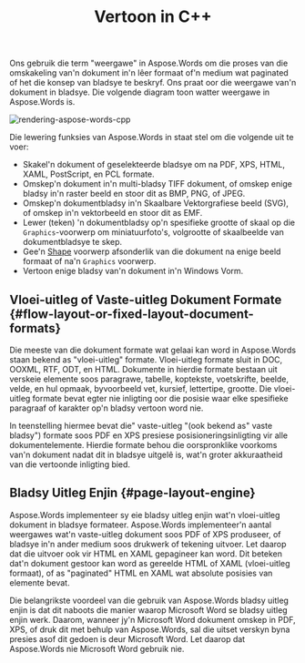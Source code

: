 ﻿---
title: Vertoon in C++
second_title: Aspose.Words vir C++
articleTitle: Lewering
linktitle: Lewering
description: "Gebruik Aspose.Words vir C++ rendering funksie om'n vloei-uitleg dokument in bladsye te formateer en omskep so'n dokument of geselekteerde bladsye na ander dokumente (PDF, HTML, XPS, en so aan.) of beelde (TIFF, PNG, SVG, en so aan.) formate vir besigtiging, verdere omskakelings of drukwerk."
type: docs
weight: 20
url: /af/cpp/rendering/
---

Ons gebruik die term "weergawe" in Aspose.Words om die proses van die omskakeling van'n dokument in'n lêer formaat of'n medium wat paginated of het die konsep van bladsye te beskryf. Ons praat oor die weergawe van'n dokument in bladsye. Die volgende diagram toon watter weergawe in Aspose.Words is.

![rendering-aspose-words-cpp](rendering-1.png)

Die lewering funksies van Aspose.Words in staat stel om die volgende uit te voer:

- Skakel'n dokument of geselekteerde bladsye om na PDF, XPS, HTML, XAML, PostScript, en PCL formate.
- Omskep'n dokument in'n multi-bladsy TIFF dokument, of omskep enige bladsy in'n raster beeld en stoor dit as BMP, PNG, of JPEG.
- Omskep'n dokumentbladsy in'n Skaalbare Vektorgrafiese beeld (SVG), of omskep in'n vektorbeeld en stoor dit as EMF.
- Lewer (teken) 'n dokumentbladsy op'n spesifieke grootte of skaal op die `Graphics`-voorwerp om miniatuurfoto's, volgrootte of skaalbeelde van dokumentbladsye te skep.
- Gee'n [Shape](https://reference.aspose.com/words/cpp/aspose.words.drawing/shape/) voorwerp afsonderlik van die dokument na enige beeld formaat of na'n `Graphics` voorwerp.
- Vertoon enige bladsy van'n dokument in'n Windows Vorm.

## Vloei-uitleg of Vaste-uitleg Dokument Formate {#flow-layout-or-fixed-layout-document-formats}

Die meeste van die dokument formate wat gelaai kan word in Aspose.Words staan bekend as "vloei-uitleg" formate. Vloei-uitleg formate sluit in DOC, OOXML, RTF, ODT, en HTML. Dokumente in hierdie formate bestaan uit verskeie elemente soos paragrawe, tabelle, koptekste, voetskrifte, beelde, velde, en hul opmaak, byvoorbeeld vet, kursief, lettertipe, grootte. Die vloei-uitleg formate bevat egter nie inligting oor die posisie waar elke spesifieke paragraaf of karakter op'n bladsy vertoon word nie.

In teenstelling hiermee bevat die" vaste-uitleg "(ook bekend as" vaste bladsy") formate soos PDF en XPS presiese posisioneringsinligting vir alle dokumentelemente. Hierdie formate behou die oorspronklike voorkoms van'n dokument nadat dit in bladsye uitgelê is, wat'n groter akkuraatheid van die vertoonde inligting bied.

## Bladsy Uitleg Enjin {#page-layout-engine}

Aspose.Words implementeer sy eie bladsy uitleg enjin wat'n vloei-uitleg dokument in bladsye formateer. Aspose.Words implementeer'n aantal weergawes wat'n vaste-uitleg dokument soos PDF of XPS produseer, of bladsye in'n ander medium soos drukwerk of tekening uitvoer. Let daarop dat die uitvoer ook vir HTML en XAML gepagineer kan word. Dit beteken dat'n dokument gestoor kan word as gereelde HTML of XAML (vloei-uitleg formaat), of as "paginated" HTML en XAML wat absolute posisies van elemente bevat.

Die belangrikste voordeel van die gebruik van Aspose.Words bladsy uitleg enjin is dat dit naboots die manier waarop Microsoft Word se bladsy uitleg enjin werk. Daarom, wanneer jy'n Microsoft Word dokument omskep in PDF, XPS, of druk dit met behulp van Aspose.Words, sal die uitset verskyn byna presies asof dit gedoen is deur Microsoft Word. Let daarop dat Aspose.Words nie Microsoft Word gebruik nie.
